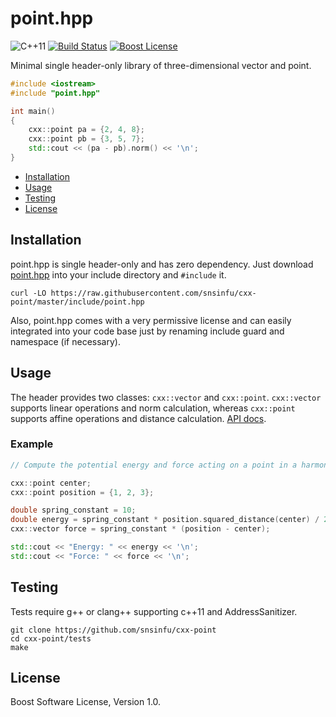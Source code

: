 point.hpp
=========

![C++11][cxx-badge]
[![Build Status][travis-badge]][travis-url]
[![Boost License][license-badge]][license-url]

Minimal single header-only library of three-dimensional vector and point.

```c++
#include <iostream>
#include "point.hpp"

int main()
{
    cxx::point pa = {2, 4, 8};
    cxx::point pb = {3, 5, 7};
    std::cout << (pa - pb).norm() << '\n';
}
```

[cxx-badge]: https://img.shields.io/badge/C%2B%2B-11-orange.svg
[license-badge]: https://img.shields.io/badge/license-Boost-blue.svg
[license-url]: https://raw.githubusercontent.com/snsinfu/cxx-point/master/LICENSE.txt
[travis-badge]: https://travis-ci.org/snsinfu/cxx-point.svg?branch=master
[travis-url]: https://travis-ci.org/snsinfu/cxx-point

- [Installation](#installation)
- [Usage](#usage)
- [Testing](#testing)
- [License](#license)

## Installation

point.hpp is single header-only and has zero dependency. Just download
[point.hpp][header] into your include directory and `#include` it.

```console
curl -LO https://raw.githubusercontent.com/snsinfu/cxx-point/master/include/point.hpp
```

Also, point.hpp comes with a very permissive license and can easily integrated
into your code base just by renaming include guard and namespace (if necessary).

[header]: https://raw.githubusercontent.com/snsinfu/cxx-point/master/include/point.hpp

## Usage

The header provides two classes: `cxx::vector` and `cxx::point`. `cxx::vector`
supports linear operations and norm calculation, whereas `cxx::point` supports
affine operations and distance calculation. [API docs][api].

[api]: https://github.com/snsinfu/cxx-point/blob/master/API.md

### Example

```c++
// Compute the potential energy and force acting on a point in a harmonic well.

cxx::point center;
cxx::point position = {1, 2, 3};

double spring_constant = 10;
double energy = spring_constant * position.squared_distance(center) / 2;
cxx::vector force = spring_constant * (position - center);

std::cout << "Energy: " << energy << '\n';
std::cout << "Force: " << force << '\n';
```

## Testing

Tests require g++ or clang++ supporting c++11 and AddressSanitizer.

```console
git clone https://github.com/snsinfu/cxx-point
cd cxx-point/tests
make
```

## License

Boost Software License, Version 1.0.
